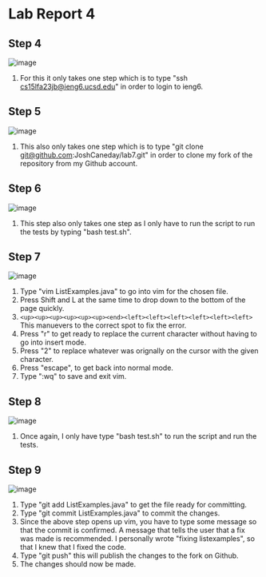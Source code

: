# Lab Report 4


## Step 4
![image](https://github.com/JoshCaneday/cse15l-lab-reports/assets/146874169/0d657170-4633-4df5-97c4-49b219378f47)

1. For this it only takes one step which is to type "ssh cs15lfa23jb@ieng6.ucsd.edu" in order to login to ieng6.

## Step 5
![image](https://github.com/JoshCaneday/cse15l-lab-reports/assets/146874169/a614c75b-f3f3-41bb-975d-984c24a1b0a3)

1. This also only takes one step which is to type "git clone git@github.com:JoshCaneday/lab7.git" in order to clone my fork of the repository from my Github account. 

## Step 6
![image](https://github.com/JoshCaneday/cse15l-lab-reports/assets/146874169/b4e9d7eb-8395-4233-a2d7-a84266eefdac)

1. This step also only takes one step as I only have to run the script to run the tests by typing "bash test.sh".

## Step 7
![image](https://github.com/JoshCaneday/cse15l-lab-reports/assets/146874169/5e7c71a2-8f54-447c-a89f-bb8f1f73581a)

1. Type "vim ListExamples.java" to go into vim for the chosen file.
2. Press Shift and L at the same time to drop down to the bottom of the page quickly.
3.  ``` <up><up><up><up><up><up><end><left><left><left><left><left><left> ``` This manuevers to the correct spot to fix the error.
4. Press "r" to get ready to replace the current character without having to go into insert mode.
5. Press "2" to replace whatever was orignally on the cursor with the given character.
6. Press "escape", to get back into normal mode.
7. Type ":wq" to save and exit vim.

## Step 8
![image](https://github.com/JoshCaneday/cse15l-lab-reports/assets/146874169/16b3c3f3-2af9-44e4-b5d4-0d04ff61d5e0)

1. Once again, I only have type "bash test.sh" to run the script and run the tests.

## Step 9
![image](https://github.com/JoshCaneday/cse15l-lab-reports/assets/146874169/ed1c3e02-b5aa-4c56-9345-088ff3d2b520)

1. Type "git add ListExamples.java" to get the file ready for committing.
2. Type "git commit ListExamples.java" to commit the changes.
3. Since the above step opens up vim, you have to type some message so that the commit is confirmed. A message that tells the user that a fix was made is recommended. I personally wrote "fixing listexamples", so that I knew that I fixed the code.
4. Type "git push" this will publish the changes to the fork on Github.
5. The changes should now be made.
